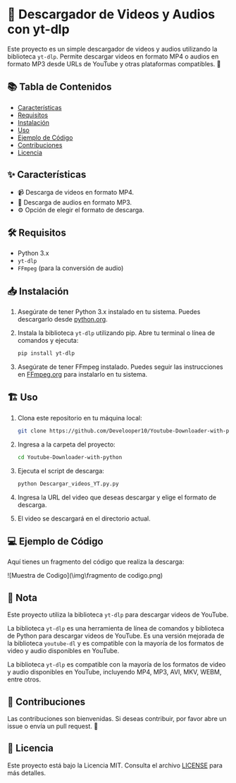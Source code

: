 # 🎥 Descargador de Videos y Audios con yt-dlp

Este proyecto es un simple descargador de videos y audios utilizando la biblioteca `yt-dlp`. Permite descargar videos en formato MP4 o audios en formato MP3 desde URLs de YouTube y otras plataformas compatibles. 🚀

## 📚 Tabla de Contenidos

- [Características](#-características)
- [Requisitos](#️-requisitos)
- [Instalación](#-instalación)
- [Uso](#️-uso)
- [Ejemplo de Código](#-ejemplo-de-código)
- [Contribuciones](#-contribuciones)
- [Licencia](#-licencia)

## ✨ Características

- 📹 Descarga de videos en formato MP4.
- 🎵 Descarga de audios en formato MP3.
- ⚙️ Opción de elegir el formato de descarga.

## 🛠️ Requisitos

- Python 3.x
- `yt-dlp`
- `FFmpeg` (para la conversión de audio)

## 📥 Instalación

1. Asegúrate de tener Python 3.x instalado en tu sistema. Puedes descargarlo desde [python.org](https://www.python.org/downloads/).

2. Instala la biblioteca `yt-dlp` utilizando pip. Abre tu terminal o línea de comandos y ejecuta:

   ```bash
   pip install yt-dlp
3. Asegúrate de tener FFmpeg instalado. Puedes seguir las instrucciones en [FFmpeg.org](https://ffmpeg.org/download.html) para instalarlo en tu sistema.

## 🏗️ Uso

1. Clona este repositorio en tu máquina local:

    ```bash
    git clone https://github.com/Develooper10/Youtube-Downloader-with-python/tree/master
2. Ingresa a la carpeta del proyecto:

    ```bash
    cd Youtube-Downloader-with-python
3. Ejecuta el script de descarga:

    ```bash
    python Descargar_videos_YT.py.py
4. Ingresa la URL del video que deseas descargar y elige el formato de descarga.

5. El video se descargará en el directorio actual.

## 💻 Ejemplo de Código

Aquí tienes un fragmento del código que realiza la descarga:

![Muestra de Codigo](\img\fragmento de codigo.png)


## 📝 Nota

Este proyecto utiliza la biblioteca `yt-dlp` para descargar videos de YouTube.

La biblioteca `yt-dlp` es una herramienta de línea de comandos y biblioteca de Python para descargar videos de YouTube. Es una versión mejorada de la biblioteca `youtube-dl` y es compatible con la mayoría
de los formatos de video y audio disponibles en YouTube.

La biblioteca `yt-dlp` es compatible con la mayoría de los formatos de video y audio disponibles en YouTube, incluyendo MP4, MP3, AVI, MKV, WEBM, entre otros.

## 🤝 Contribuciones

Las contribuciones son bienvenidas. Si deseas contribuir, por favor abre un issue o envía un pull request. 🌟

## 📜 Licencia

Este proyecto está bajo la Licencia MIT. Consulta el archivo [LICENSE](\LICENSE) para más detalles.

